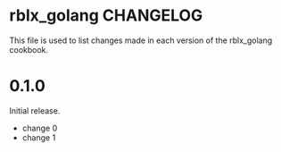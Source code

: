 # rblx_golang CHANGELOG

This file is used to list changes made in each version of the rblx_golang cookbook.

# 0.1.0

Initial release.

- change 0
- change 1

